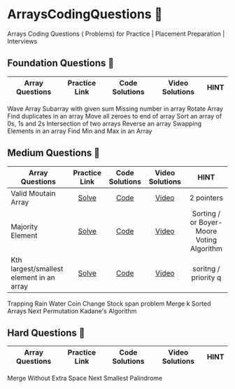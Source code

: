 # ArraysCodingQuestions 🚀
  Arrays Coding Questions ( Problems) for Practice | Placement Preparation | Interviews

## Foundation Questions 🚀
| Array Questions  | Practice Link | Code Solutions | Video Solutions | HINT
| ------------- | :-------------: | :-------------: | :---------: |:---------: |
Wave Array
Subarray with given sum
Missing number in array
Rotate Array
Find duplicates in an array
Move all zeroes to end of array
Sort an array of 0s, 1s and 2s
Intersection of two arrays
Reverse an array
Swapping Elements in an array
Find Min and Max in an Array

## Medium Questions 🚀
| Array Questions  | Practice Link | Code Solutions | Video Solutions | HINT
| ------------- | :-------------: | :-------------: | :---------: |:---------: |
Valid Moutain Array | [Solve](https://leetcode.com/problems/valid-mountain-array/) | [Code](https://github.com/RecursiveSharma/Leetcode-Problem-and-Solutions/blob/main/ValidMoutainArray.md) | [Video](https://youtu.be/tVDTjm_fYbQ) | 2 pointers
Majority Element | [Solve](https://leetcode.com/problems/majority-element/) | [Code](https://github.com/RecursiveSharma/ArraysCodingQuestions/blob/main/Majority%20Element.md) | [Video](https://www.youtube.com/watch?v=cLE1J34pYUo) | Sorting / or Boyer-Moore Voting Algorithm
Kth largest/smallest element in an array | [Solve](https://leetcode.com/problems/kth-largest-element-in-an-array/) | [Code](https://github.com/RecursiveSharma/ArraysCodingQuestions/blob/main/kth-largest-smallest.md) | [Video](#) | soritng / priority q
Trapping Rain Water
Coin Change
Stock span problem
Merge k Sorted Arrays
Next Permutation
Kadane's Algorithm



## Hard Questions 🚀
| Array Questions  | Practice Link | Code Solutions | Video Solutions | HINT
| ------------- | :-------------: | :-------------: | :---------: |:---------: |
Merge Without Extra Space
Next Smallest Palindrome
